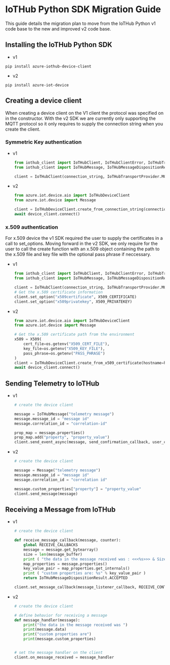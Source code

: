 # IoTHub Python SDK Migration Guide

This guide details the migration plan to move from the IoTHub Python v1 code base to the new and improved v2 
code base.  

## Installing the IoTHub Python SDK

- v1

```Shell
pip install azure-iothub-device-client

```

- v2

```Shell
pip install azure-iot-device
```

## Creating a device client

When creating a device client on the V1 client the protocol was specified on in the constructor.  With the v2 SDK we are
currently only supporting the MQTT protocol so it only requires to supply the connection string when you create the client.

### Symmetric Key authentication

- v1

```Python
    from iothub_client import IoTHubClient, IoTHubClientError, IoTHubTransportProvider, IoTHubClientResult
    from iothub_client import IoTHubMessage, IoTHubMessageDispositionResult, IoTHubError, DeviceMethodReturnValue

    client = IoTHubClient(connection_string, IoTHubTransportProvider.MQTT)
```

- v2

```Python
    from azure.iot.device.aio import IoTHubDeviceClient
    from azure.iot.device import Message

    client = IoTHubDeviceClient.create_from_connection_string(connection_string)
    await device_client.connect()
```

### x.509 authentication

For x.509 device the v1 SDK required the user to supply the certificates in a call to set_options.  Moving forward in the v2
SDK, we only require for the user to call the create function with an x.509 object containing the path to the x.509 file and
key file with the optional pass phrase if neccessary.

- v1

```Python
    from iothub_client import IoTHubClient, IoTHubClientError, IoTHubTransportProvider, IoTHubClientResult
    from iothub_client import IoTHubMessage, IoTHubMessageDispositionResult, IoTHubError, DeviceMethodReturnValue

    client = IoTHubClient(connection_string, IoTHubTransportProvider.MQTT)
    # Get the x.509 certificate information
    client.set_option("x509certificate", X509_CERTIFICATE)
    client.set_option("x509privatekey", X509_PRIVATEKEY)
```

- v2

```Python
    from azure.iot.device.aio import IoTHubDeviceClient
    from azure.iot.device import Message

    # Get the x.509 certificate path from the environment
    x509 = X509(
        cert_file=os.getenv("X509_CERT_FILE"),
        key_file=os.getenv("X509_KEY_FILE"),
        pass_phrase=os.getenv("PASS_PHRASE")
    )
    client = IoTHubDeviceClient.create_from_x509_certificate(hostname=hostname, device_id=device_id, x509=x509)
    await device_client.connect()
```

## Sending Telemetry to IoTHub

- v1

```Python
    # create the device client

    message = IoTHubMessage("telemetry message")
    message.message_id = "message id"
    message.correlation_id = "correlation-id"

    prop_map = message.properties()
    prop_map.add("property", "property_value")
    client.send_event_async(message, send_confirmation_callback, user_ctx)
```

- v2

```Python
    # create the device client

    message = Message("telemetry message")
    message.message_id = "message id"
    message.correlation_id = "correlation id"

    message.custom_properties["property"] = "property_value"
    client.send_message(message)
```

## Receiving a Message from IoTHub

- v1

```Python
    # create the device client

    def receive_message_callback(message, counter):
        global RECEIVE_CALLBACKS
        message = message.get_bytearray()
        size = len(message_buffer)
        print ( "the data in the message received was : <<<%s>>> & Size=%d" % (message_buffer[:size].decode('utf-8'), size) )
        map_properties = message.properties()
        key_value_pair = map_properties.get_internals()
        print ( "custom properties are: %s" % key_value_pair )
        return IoTHubMessageDispositionResult.ACCEPTED

    client.set_message_callback(message_listener_callback, RECEIVE_CONTEXT)
```

- v2

```Python
    # create the device client

    # define behavior for receiving a message
    def message_handler(message):
        print("the data in the message received was ")
        print(message.data)
        print("custom properties are")
        print(message.custom_properties)


    # set the message handler on the client
    client.on_message_received = message_handler
```
